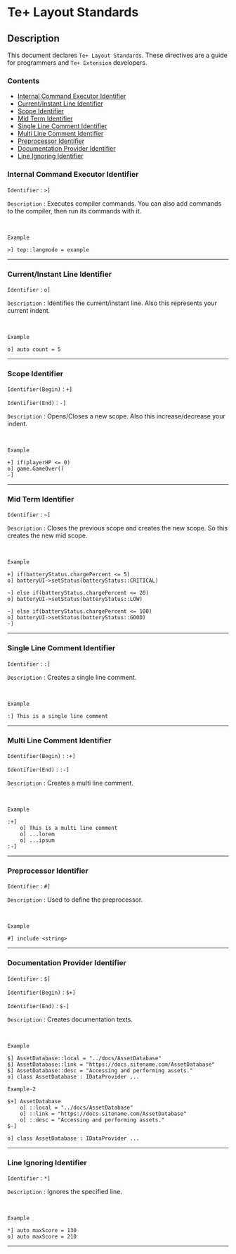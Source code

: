 # Te+ Layout Standards

## Description

This document declares ``Te+ Layout Standards``. These directives are a guide for programmers and ``Te+ Extension`` developers.

### Contents
- [Internal Command Executor Identifier](#internal-command-executor-identifier)
- [Current/Instant Line Identifier](#currentinstant-line-identifier)
- [Scope Identifier](#scope-identifier)
- [Mid Term Identifier](#mid-term-identifier)
- [Single Line Comment Identifier](#single-line-comment-identifier)
- [Multi Line Comment Identifier](#multi-line-comment-identifier)
- [Preprocessor Identifier](#preprocessor-identifier)
- [Documentation Provider Identifier](#documentation-provider-identifier)
- [Line Ignoring Identifier](#line-ignoring-identifier)


### Internal Command Executor Identifier

``Identifier`` : ``>]``

``Description`` : Executes compiler commands. You can also add commands to the compiler, then run its commands with it.

<br>

``Example``

```tep
>] tep::langmode = example
```

---

### Current/Instant Line Identifier

``Identifier`` : ``o]``

``Description`` : Identifies the current/instant line. Also this represents your current indent.

<br>

``Example``

```tep
o] auto count = 5
```

---

### Scope Identifier

``Identifier(Begin)`` : ``+]``

``Identifier(End)`` : ``-]``

``Description`` : Opens/Closes a new scope. Also this increase/decrease your indent.

<br>

``Example``

```tep
+] if(playerHP <= 0)
o] game.GameOver()
-]
```

---

### Mid Term Identifier

``Identifier`` : ``~]``

``Description`` : Closes the previous scope and creates the new scope. So this creates the new mid scope.

<br>

``Example``

```tep
+] if(batteryStatus.chargePercent <= 5)
o] batteryUI->setStatus(batteryStatus::CRITICAL)

~] else if(batteryStatus.chargePercent <= 20)
o] batteryUI->setStatus(batteryStatus::LOW)

~] else if(batteryStatus.chargePercent <= 100)
o] batteryUI->setStatus(batteryStatus::GOOD)
-]

```

---

### Single Line Comment Identifier

``Identifier`` : ``:]``

``Description`` : Creates a single line comment.

<br>

``Example``

```tep
:] This is a single line comment
```

---

### Multi Line Comment Identifier

``Identifier(Begin)`` : ``:+]``

``Identifier(End)`` : ``:-]``

``Description`` : Creates a multi line comment.

<br>

``Example``

```tep
:+]
    o] This is a multi line comment
    o] ...lorem
    o] ...ipsum
:-]
```

---

### Preprocessor Identifier

``Identifier`` : ``#]``

``Description`` : Used to define the preprocessor.

<br>

``Example``

```tep
#] include <string>
```

---

### Documentation Provider Identifier

``Identifier`` : ``$]``

``Identifier(Begin)`` : ``$+]``

``Identifier(End)`` : ``$-]``

``Description`` : Creates documentation texts.

<br>

``Example``

```tep
$] AssetDatabase::local = "../docs/AssetDatabase"
$] AssetDatabase::link = "https://docs.sitename.com/AssetDatabase"
$] AssetDatabase::desc = "Accessing and performing assets."
o] class AssetDatabase : IDataProvider ...
```

``Example-2``

```tep
$+] AssetDatabase
    o] ::local = "../docs/AssetDatabase"
    o] ::link = "https://docs.sitename.com/AssetDatabase"
    o] ::desc = "Accessing and performing assets."
$-]

o] class AssetDatabase : IDataProvider ...
```

---

### Line Ignoring Identifier

``Identifier`` : ``*]``

``Description`` : Ignores the specified line.

<br>

``Example``

```tep
*] auto maxScore = 130
o] auto maxScore = 210
```

---
